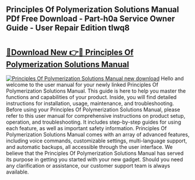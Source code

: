 ## Principles Of Polymerization Solutions Manual PDf Free Download - Part-h0a Service Owner Guide - User Repair Edition tIwq8

# <h2><a href="http://bc8223.oget.top/?id=Principles+Of+Polymerization+Solutions+Manual">🔗Download New 👉🔴 Principles Of Polymerization Solutions Manual</a></h2>

[![Principles Of Polymerization Solutions Manual new download](https://i.imgur.com/5g1atiW.png)](http://bc8223.oget.top/?id=Principles+Of+Polymerization+Solutions+Manual)
Hello and welcome to the user manual for your newly linked Principles Of Polymerization Solutions Manual. This guide is here to help you master the functions and capabilities of your product. Inside, you will find detailed instructions for installation, usage, maintenance, and troubleshooting. Before using your Principles Of Polymerization Solutions Manual, please refer to this user manual for comprehensive instructions on product setup, operation, and troubleshooting. It includes step-by-step guides for using each feature, as well as important safety information. Principles Of Polymerization Solutions Manual comes with an array of advanced features, including voice commands, customizable settings, multi-language support, and automatic backups, all accessible through the user interface. We believe that the Principles Of Polymerization Solutions Manual has served its purpose in getting you started with your new gadget. Should you need any clarification or assistance, our customer support team is always available.
